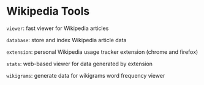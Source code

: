 # Wikipedia Tools

`viewer`: fast viewer for Wikipedia articles

`database`: store and index Wikipedia article data

`extension`: personal Wikipedia usage tracker extension (chrome and firefox)

`stats`: web-based viewer for data generated by extension

`wikigrams`: generate data for wikigrams word frequency viewer
